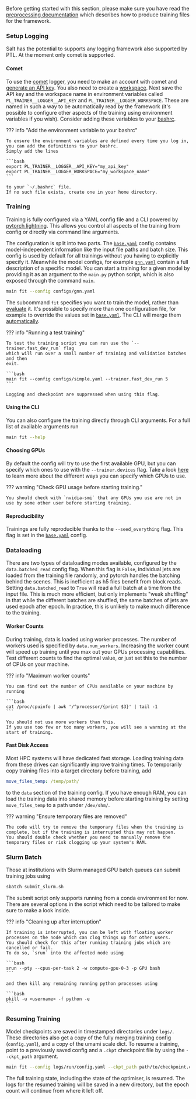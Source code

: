 Before getting started with this section, please make sure you have read the [preprocessing documentation](preprocessing.md) which describes how to produce training files for the framework.

### Setup Logging

Salt has the potential to supports any logging framework also supported by PTL.
At the moment only comet is supported.

#### Comet

To use the [comet](https://www.comet.ml/) logger, you need to make an account with comet and [generate an API key](https://www.comet.ml/docs/quick-start/#getting-your-comet-api-key).
You also need to create a [workspace](https://www.comet.ml/docs/user-interface/#workspaces).
Next save the API key and the workspace name in environment variables called `PL_TRAINER__LOGGER__API_KEY` and `PL_TRAINER__LOGGER_WORKSPACE`.
These are named in such a way to be automatically read by the framework (it's possible to configure other aspects of the training using environment variables if you wish).
Consider adding these variables to your [bashrc](https://www.journaldev.com/41479/bashrc-file-in-linux).

??? info "Add the environment variable to your bashrc"

    To ensure the environment variables are defined every time you log in,
    you can add the definitions to your bashrc.
    Simply add the lines

    ```bash
    export PL_TRAINER__LOGGER__API_KEY="my_api_key"
    export PL_TRAINER__LOGGER_WORKSPACE="my_workspace_name"
    ```

    to your `~/.bashrc` file.
    If no such file exists, create one in your home directory.

### Training

Training is fully configured via a YAML config file and a CLI powered by [pytorch lightning](https://pytorch-lightning.readthedocs.io/en/latest/cli/lightning_cli.html#lightning-cli).
This allows you control all aspects of the training from config or directly via command line arguments.

The configuration is split into two parts.
The [`base.yaml`]({{repo_url}}-/blob/main/salt/configs/base.yaml) config contains model-independent information like the input file paths and batch size.
This config is used by default for all trainings without you having to explicitly specify it.
Meanwhile the model configs, for example [`gnn.yaml`]({{repo_url}}-/blob/main/salt/configs/gnn.yaml) contain a full description of a specific model.
You can start a training for a given model by providing it as an argument to the `main.py` python script, which is also exposed through the command `main`.

```bash
main fit --config configs/gnn.yaml
```

The subcommand `fit` specifies you want to train the model, rather than [evaluate](evaluation.md) it.
It's possible to specify more than one configuration file, for example to override the values set in [`base.yaml`]({{repo_url}}-/blob/main/salt/configs/base.yaml).
The CLI will merge them [automatically](https://pytorch-lightning.readthedocs.io/en/latest/cli/lightning_cli_advanced.html#compose-yaml-files).

??? info "Running a test training"

    To test the training script you can run use the `--trainer.fast_dev_run` flag
    which will run over a small number of training and validation batches and then
    exit.

    ```bash
    main fit --config configs/simple.yaml --trainer.fast_dev_run 5
    ```

    Logging and checkpoint are suppressed when using this flag.


#### Using the CLI

You can also configure the training directly through CLI arguments.
For a full list of available arguments run

```bash
main fit --help
```

#### Choosing GPUs

By default the config will try to use the first available GPU, but
you can specify which ones to use with the `--trainer.devices` flag.
Take a look [here](https://pytorch-lightning.readthedocs.io/en/latest/accelerators/gpu_basic.html#train-on-multiple-gpus) to learn more about the different ways you can specify which GPUs to use.

??? warning "Check GPU usage before starting training."

    You should check with `nvidia-smi` that any GPUs you use are not in use by some other user before starting training.

#### Reproducibility

Trainings are fully reproducible thanks to the `--seed_everything` flag.
This flag is set in the [`base.yaml`]({{repo_url}}-/blob/main/salt/configs/base.yaml) config.

### Dataloading

There are two types of dataloading modes available, configured by the `data.batched_read` config flag.
When this flag is `False`, individual jets are loaded from the training file randomly, and pytorch handles the batching behind the scenes.
This is inefficient as h5 files benefit from block reads.
Setting `data.batched_read` to `True` will read a full batch at a time from the input file.
This is much more efficient, but only implements "weak shuffling" in that while the different batches are shuffled, the same batches of jets are used epoch after epoch.
In practice, this is unlikely to make much difference to the training.

#### Worker Counts

During training, data is loaded using worker processes.
The number of workers used is specified by `data.num_workers`.
Increasing the worker count will speed up training until you max out your GPUs processing capabilities.
Test different counts to find the optimal value, or just set this to the number of CPUs on your machine.

??? info "Maximum worker counts"

    You can find out the number of CPUs available on your machine by running

    ```bash
    cat /proc/cpuinfo | awk '/^processor/{print $3}' | tail -1
    ```

    You should not use more workers than this.
    If you use too few or too many workers, you will see a warning at the start of training.

#### Fast Disk Access

Most HPC systems will have dedicated fast storage.
Loading training data from these drives can significantly improve training times.
To temporarily copy training files into a target directory before training, add

```yaml
move_files_temp: /temp/path/
```

to the `data` section of the training config.
If you have enough RAM, you can load the training data into shared memory before starting training by setting `move_files_temp` to a path under `/dev/shm/`.

??? warning "Ensure temporary files are removed"

    The code will try to remove the temporary files when the training is complete, but if the training is interrupted this may not happen.
    You should double check whether you need to manually remove the temporary files or risk clogging up your system's RAM.

### Slurm Batch

Those at institutions with Slurm managed GPU batch queues can submit training jobs using

```bash
sbatch submit_slurm.sh
```

The submit script only supports running from a conda environment for now.
There are several options in the script which need to be tailored to make sure to make a look inside.

??? info "Cleaning up after interruption"

    If training is interrupted, you can be left with floating worker processes on the node which can clog things up for other users.
    You should check for this after running training jobs which are cancelled or fail.
    To do so, `srun` into the affected node using

    ```bash
    srun --pty --cpus-per-task 2 -w compute-gpu-0-3 -p GPU bash
    ```

    and then kill any remaining running python processes using

    ```bash
    pkill -u <username> -f python -e
    ```

### Resuming Training

Model checkpoints are saved in timestamped directories under `logs/`.
These directories also get a copy of the fully merging training config (`config.yaml`), and a copy of the umami scale dict.
To resume a training, point to a previously saved config and a `.ckpt` checkpoint file by using the `--ckpt_path` argument.

```bash
main fit --config logs/run/config.yaml --ckpt_path path/to/checkpoint.ckpt
```

The full training state, including the state of the optimiser, is resumed.
The logs for the resumed training will be saved in a new directory, but the epoch count will continue from
where it left off.
